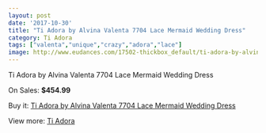 ```yaml
---
layout: post
date: '2017-10-30'
title: "Ti Adora by Alvina Valenta 7704 Lace Mermaid Wedding Dress"
category: Ti Adora
tags: ["valenta","unique","crazy","adora","lace"]
image: http://www.eudances.com/17502-thickbox_default/ti-adora-by-alvina-valenta-7704-lace-mermaid-wedding-dress.jpg
---
```

Ti Adora by Alvina Valenta 7704 Lace Mermaid Wedding Dress

On Sales: **$454.99**
<a href="https://www.eudances.com/en/ti-adora/5116-ti-adora-by-alvina-valenta-7704-lace-mermaid-wedding-dress.html"><amp-img layout="responsive" width="600" height="600" src="//www.eudances.com/17502-thickbox_default/ti-adora-by-alvina-valenta-7704-lace-mermaid-wedding-dress.jpg" alt="Ti Adora by Alvina Valenta 7704 Lace Mermaid Wedding Dress 0" /></a>
<a href="https://www.eudances.com/en/ti-adora/5116-ti-adora-by-alvina-valenta-7704-lace-mermaid-wedding-dress.html"><amp-img layout="responsive" width="600" height="600" src="//www.eudances.com/17507-thickbox_default/ti-adora-by-alvina-valenta-7704-lace-mermaid-wedding-dress.jpg" alt="Ti Adora by Alvina Valenta 7704 Lace Mermaid Wedding Dress 1" /></a>
<a href="https://www.eudances.com/en/ti-adora/5116-ti-adora-by-alvina-valenta-7704-lace-mermaid-wedding-dress.html"><amp-img layout="responsive" width="600" height="600" src="//www.eudances.com/17506-thickbox_default/ti-adora-by-alvina-valenta-7704-lace-mermaid-wedding-dress.jpg" alt="Ti Adora by Alvina Valenta 7704 Lace Mermaid Wedding Dress 2" /></a>
<a href="https://www.eudances.com/en/ti-adora/5116-ti-adora-by-alvina-valenta-7704-lace-mermaid-wedding-dress.html"><amp-img layout="responsive" width="600" height="600" src="//www.eudances.com/17505-thickbox_default/ti-adora-by-alvina-valenta-7704-lace-mermaid-wedding-dress.jpg" alt="Ti Adora by Alvina Valenta 7704 Lace Mermaid Wedding Dress 3" /></a>
<a href="https://www.eudances.com/en/ti-adora/5116-ti-adora-by-alvina-valenta-7704-lace-mermaid-wedding-dress.html"><amp-img layout="responsive" width="600" height="600" src="//www.eudances.com/17504-thickbox_default/ti-adora-by-alvina-valenta-7704-lace-mermaid-wedding-dress.jpg" alt="Ti Adora by Alvina Valenta 7704 Lace Mermaid Wedding Dress 4" /></a>
<a href="https://www.eudances.com/en/ti-adora/5116-ti-adora-by-alvina-valenta-7704-lace-mermaid-wedding-dress.html"><amp-img layout="responsive" width="600" height="600" src="//www.eudances.com/17503-thickbox_default/ti-adora-by-alvina-valenta-7704-lace-mermaid-wedding-dress.jpg" alt="Ti Adora by Alvina Valenta 7704 Lace Mermaid Wedding Dress 5" /></a>

Buy it: [Ti Adora by Alvina Valenta 7704 Lace Mermaid Wedding Dress](https://www.eudances.com/en/ti-adora/5116-ti-adora-by-alvina-valenta-7704-lace-mermaid-wedding-dress.html "Ti Adora by Alvina Valenta 7704 Lace Mermaid Wedding Dress")

View more: [Ti Adora](https://www.eudances.com/en/94-ti-adora "Ti Adora")